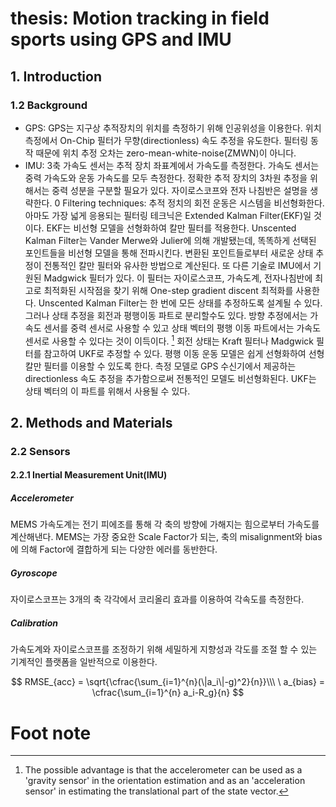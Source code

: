 # thesis: Motion tracking in field sports using GPS and IMU

## 1. Introduction

### 1.2 Background

- GPS: GPS는 지구상 추적장치의 위치를 측정하기 위해 인공위성을 이용한다. 위치 측정에서 On-Chip 필터가 무향(directionless) 속도 추정을 유도한다. 필터링 동작 때문에 위치 추정 오차는 zero-mean-white-noise(ZMWN)이 아니다.
- IMU: 3축 가속도 센서는 추적 장치 좌표계에서 가속도를 측정한다. 가속도 센서는 중력 가속도와 운동 가속도를 모두 측정한다. 정확한 추적 장치의 3차원 추정을 위해서는 중력 성분을 구분할 필요가 있다. 자이로스코프와 전자 나침반은 설명을 생략한다.
0 Filtering techniques: 추적 정치의 회전 운동은 시스템을 비선형화한다. 아마도 가장 넓게 응용되는 필터링 테크닉은 Extended Kalman Filter(EKF)일 것이다. EKF는 비선형 모델을 선형화하여 칼만 필터를 적용한다. Unscented Kalman Filter는 Vander Merwe와 Julier에 의해 개발됐는데, 똑똑하게 선택된 포인트들을 비선형 모델을 통해 전파시킨다. 변환된 포인트들로부터 새로운 상태 추정이 전통적인 칼만 필터와 유사한 방법으로 계산된다. 또 다른 기술로 IMU에서 기원된 Madgwick 필터가 있다. 이 필터는 자이로스코프, 가속도계, 전자나침반에 최고로 최적화된 시작점을 찾기 위해 One-step gradient discent 최적화를 사용한다. Unscented Kalman Filter는 한 번에 모든 상태를 추정하도록 설계될 수 있다. 그러나 상태 추정을 회전과 평행이동 파트로 분리할수도 있다. 방향 추정에서는 가속도 센서를 중력 센서로 사용할 수 있고 상태 벡터의 평행 이동 파트에서는 가속도 센서로 사용할 수 있다는 것이 이득이다. [^1] 회전 상태는 Kraft 필터나 Madgwick 필터를 참고하여 UKF로 추정할 수 있다. 평행 이동 운동 모델은 쉽게 선형화하여 선형 칼만 필터를 이용할 수 있도록 한다. 측정 모델로 GPS 수신기에서 제공하는 directionless 속도 추정을 추가함으로써 전통적인 모델도 비선형화된다. UKF는 상태 벡터의 이 파트를 위해서 사용될 수 있다.

## 2. Methods and Materials

### 2.2 Sensors

#### 2.2.1 Inertial Measurement Unit(IMU)

##### Accelerometer

MEMS 가속도계는 전기 피에조를 통해 각 축의 방향에 가해지는 힘으로부터 가속도를 계산해낸다. MEMS는 가장 중요한 Scale Factor가 되는, 축의 misalignment와 bias에 의해 Factor에 결합하게 되는 다양한 에러를 동반한다.

##### Gyroscope

자이로스코프는 3개의 축 각각에서 코리올리 효과를 이용하여 각속도를 측정한다.

##### Calibration

가속도계와 자이로스코프를 조정하기 위해 세밀하게 지향성과 각도를 조절 할 수 있는 기계적인 플랫폼을 일반적으로 이용한다.

$$
RMSE_{acc} = \sqrt{\cfrac{\sum_{i=1}^{n}(\|a_i\|-g)^2}{n}}\\\ \
a_{bias} = \cfrac{\sum_{i=1}^{n} a_i-R_g}{n}
$$

# Foot note

[^1]: The possible advantage is that the accelerometer can be used as a 'gravity sensor' in the orientation estimation and as an 'acceleration sensor' in estimating the translational part of the state vector.